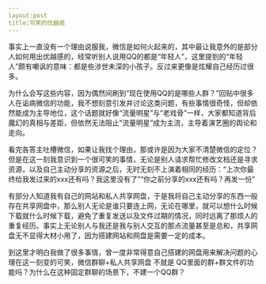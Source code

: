 ```yaml
---
layout:post
title:可笑的优越感
---
```


事实上一直没有一个理由说服我，微信是如何火起来的，其中最让我意外的是部分人如何用出优越感的，经常听别人说用QQ的都是“年轻人”，这里提到的“年轻人”颇有嘲讽的意味：都是些涉世未深的小孩子。反过来更像是炫耀自己经历过很多。

为什么会写这些内容，因为偶然间刷到“现在使用QQ的是哪些人群？”回贴中很多人在诟病微信的功能，我不想刻意引发并讨论这类问题，有些事情很奇怪，但却依然能成为主导地位，这个话题就好像“流量明星”与“老戏骨”一样，大家都知道背后魔幻的真相与差距，但依然无法阻止“流量明星”成为主流，主导着演艺圈的舆论和走向。

看完各答主吐槽微信，如果让我找个理由，那或许是因为大家不清楚微信的定位？但是在这一刻我意识到一个很可笑的事情，无论是别人请求帮忙修改文档还是寻求资源，以及自己主动分享的资源之后，无时无刻不上演着相同的经历：“上次你最终给我发过来的xxx还有吗？我这里没有了”“你之前分享的xxx还有吗？再发一份”

有部分人知道我有自己的网站和私人共享网盘，于是我将自己主动分享的东西一般存在共享网盘中，那么别人无论是谁只要连上网，无论在哪里，就可以想什么时候下载就什么时候下载，避免了重复发送以及文件过期的情况，同时远离了那烦人的重复经历。事实上无论别人与我还是我与别人交互的那点流量甚至是总和，共享网盘无不显得大材小用了，因为搭建网站和网盘是需要一定的成本。

到这里才明白我做了很多事情，曾一度非常得意自己搭建的网盘用来解决问题的心理在这一刻变的可笑，微信群聊+私人共享网盘 不就是 QQ里面的群+群文件的功能吗？为什么在这种固定群聊的场景下，不建一个QQ群？

